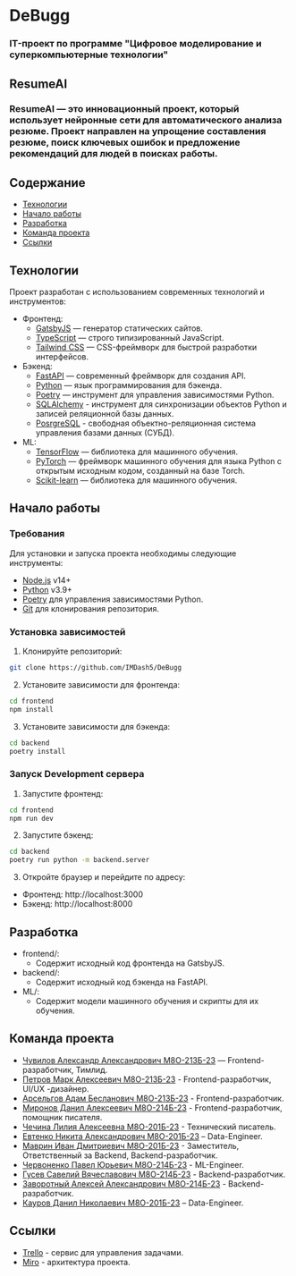 # DeBugg
### IT-проект по программе "Цифровое моделирование и суперкомпьютерные технологии"
## ResumeAI
### ResumeAI — это инновационный проект, который использует нейронные сети для автоматического анализа резюме. Проект направлен на упрощение составления резюме, поиск ключевых ошибок и предложение рекомендаций для людей в поисках работы.
## Содержание
- [Технологии](#технологии)
- [Начало работы](#начало-работы)
- [Разработка](#разработка)
- [Команда проекта](#команда-проекта)
- [Ссылки](#ссылки)

## Технологии
Проект разработан с использованием современных технологий и инструментов:

- Фронтенд:
    - [GatsbyJS](https://www.gatsbyjs.com/) — генератор статических сайтов.
    - [TypeScript](https://www.typescriptlang.org/) — строго типизированный JavaScript.
    - [Tailwind CSS](https://tailwindcss.com/) — CSS-фреймворк для быстрой разработки интерфейсов.
- Бэкенд:
    - [FastAPI](https://fastapi.tiangolo.com) — современный фреймворк для создания API.
    - [Python](https://www.python.org/) — язык программирования для бэкенда.
    - [Poetry](https://python-poetry.org/) — инструмент для управления зависимостями Python.
    - [SQLAlchemy](https://www.sqlalchemy.org) - инструмент для синхронизации объектов Python и записей реляционной базы данных.
    - [PosrgreSQL](https://www.postgresql.org) - свободная объектно-реляционная система управления базами данных (СУБД).
- ML:
    - [TensorFlow](https://www.tensorflow.org/) — библиотека для машинного обучения.
    - [PyTorch]() — фреймворк машинного обучения для языка Python с открытым исходным кодом, созданный на базе Torch.
    - [Scikit-learn](https://scikit-learn.org/) — библиотека для машинного обучения.

## Начало работы
### Требования

Для установки и запуска проекта необходимы следующие инструменты:

- [Node.js](https://nodejs.org/) v14+
- [Python](https://www.python.org/) v3.9+
- [Poetry](https://python-poetry.org/) для управления зависимостями Python.
- [Git](https://git-scm.com/) для клонирования репозитория.

### Установка зависимостей
1. Клонируйте репозиторий:
```sh
git clone https://github.com/IMDash5/DeBugg
```
2. Установите зависимости для фронтенда:
```sh
cd frontend
npm install
```
3. Установите зависимости для бэкенда:
```sh
cd backend
poetry install
```
### Запуск Development сервера
1. Запустите фронтенд:
```sh
cd frontend
npm run dev
```
2. Запустите бэкенд:
```sh
cd backend
poetry run python -m backend.server
```
3. Откройте браузер и перейдите по адресу:
- Фронтенд: http://localhost:3000
- Бэкенд: http://localhost:8000
## Разработка
- frontend/:
    - Содержит исходный код фронтенда на GatsbyJS.
- backend/:
    - Содержит исходный код бэкенда на FastAPI.
- ML/:
    - Содержит модели машинного обучения и скрипты для их обучения.
## Команда проекта
- [Чувилов Александр Александрович М8О-213Б-23](https://github.com/CHUVISS) — Frontеnd-разработчик, Тимлид.
- [Петров Марк Алексеевич М8О-213Б-23](https://github.com/Mark-Petrov) - Frontеnd-разработчик, UI/UX -дизайнер.
- [Арсельгов Адам Бесланович М8О-213Б-23](https://github.com/adamarselgov2609) - Frontеnd-разработчик.
- [Миронов Данил Алексеевич М8О-214Б-23](https://github.com/al1vel) - Frontend-разработчик, помощник писателя.
- [Чечина Лилия Алексеевна М8О-201Б-23](https://github.com/Lilia-Chechina) - Технический писатель.
- [Евтенко Никита Александрович М8О-201Б-23](https://github.com/Neochiter22) – Data-Engineer.
- [Маврин Иван Дмитриевич М8О-201Б-23](https://github.com/IMDash5) - Заместитель, Ответственный за Backend, Backend-разработчик.
- [Червоненко Павел Юрьевич М8О-214Б-23](https://github.com/pavelchervonenko) - ML-Engineer.
- [Гусев Савелий Вячеславович М8О-214Б-23](https://github.com/guse95) - Backend-разработчик.
- [Заворотный Алексей Александрович М8О-214Б-23](https://github.com/AlekseiZavorotnyi) - Backend-разработчик.
- [Кауров Данил Николаевич М8О-201Б-23](https://github.com/KaurDanil) – Data-Engineer.

## Ссылки
- [Trello](https://trello.com/b/BPCEQxoc/debugg-gpt) -  сервис для управления задачами.
- [Miro](https://miro.com/app/board/uXjVMrOehiU=/) - архитектура проекта.